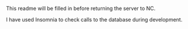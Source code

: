 This readme will be filled in before returning the server to NC.

I have used Insomnia to check calls to the database during development.
